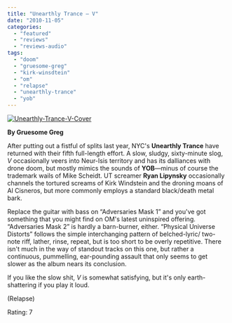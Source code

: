 ```yaml
---
title: "Unearthly Trance – V"
date: "2010-11-05"
categories: 
  - "featured"
  - "reviews"
  - "reviews-audio"
tags: 
  - "doom"
  - "gruesome-greg"
  - "kirk-winsdtein"
  - "om"
  - "relapse"
  - "unearthly-trance"
  - "yob"
---
```


[![](http://www.hellbound.ca/wp-content/uploads/2010/11/Unearthly-Trance-V-Cover.jpg "Unearthly-Trance-V-Cover")](http://www.hellbound.ca/wp-content/uploads/2010/11/Unearthly-Trance-V-Cover.jpg)

**By Gruesome Greg**

After putting out a fistful of splits last year, NYC's **Unearthly Trance** have returned with their fifth full-length effort. A slow, sludgy, sixty-minute slog, _V_ occasionally veers into Neur-Isis territory and has its dalliances with drone doom, but mostly mimics the sounds of **YOB**—minus of course the trademark wails of Mike Scheidt. UT screamer **Ryan Lipynsky** occasionally channels the tortured screams of Kirk Windstein and the droning moans of Al Cisneros, but more commonly employs a standard black/death metal bark.

Replace the guitar with bass on “Adversaries Mask 1” and you've got something that you might find on OM's latest uninspired offering. “Adversaries Mask 2” is hardly a barn-burner, either. “Physical Universe Distorts” follows the simple interchanging pattern of belched-lyric/ two-note riff, lather, rinse, repeat, but is too short to be overly repetitive. There isn't much in the way of standout tracks on this one, but rather a continuous, pummelling, ear-pounding assault that only seems to get slower as the album nears its conclusion.

If you like the slow shit, _V_ is somewhat satisfying, but it's only earth-shattering if you play it loud.

(Relapse)

Rating: 7
